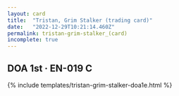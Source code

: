 ```yaml
---
layout: card
title:  "Tristan, Grim Stalker (trading card)"
date:   "2022-12-29T10:21:14.460Z"
permalink: tristan-grim-stalker_(card)
incomplete: true
---
```


## DOA 1st &middot; EN-019 C

{% include templates/tristan-grim-stalker-doa1e.html %}
